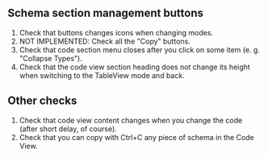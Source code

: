 ## Schema section management buttons

1. Check that buttons changes icons when changing modes.
2. NOT IMPLEMENTED: Check all the "Copy" buttons.
3. Check that code section menu closes after you click on some item (e. g. "Collapse Types").
4. Check that the code view section heading does not change its height when switching to the
   TableView mode and back.

## Other checks

1. Check that code view content changes when you change the code (after short delay, of course).
2. Check that you can copy with Ctrl+C any piece of schema in the Code View.